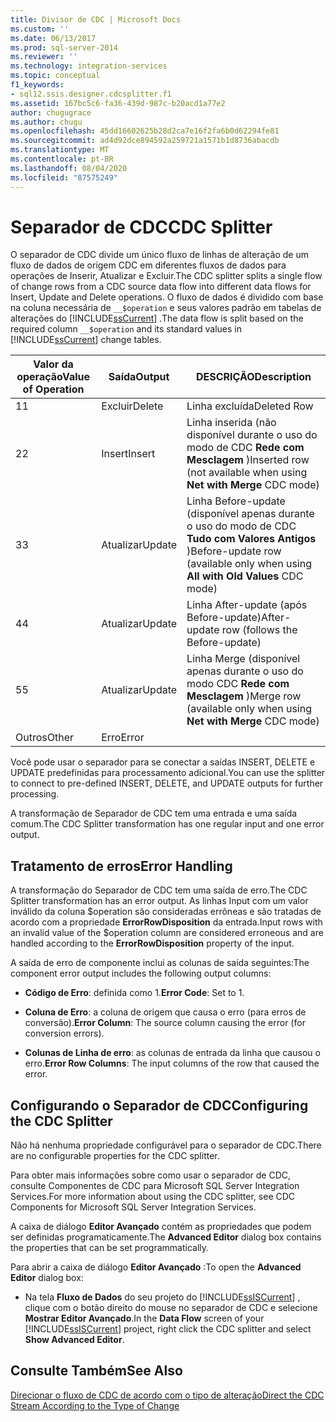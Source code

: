 ```yaml
---
title: Divisor de CDC | Microsoft Docs
ms.custom: ''
ms.date: 06/13/2017
ms.prod: sql-server-2014
ms.reviewer: ''
ms.technology: integration-services
ms.topic: conceptual
f1_keywords:
- sql12.ssis.designer.cdcsplitter.f1
ms.assetid: 167bc5c6-fa36-439d-987c-b20acd1a77e2
author: chugugrace
ms.author: chugu
ms.openlocfilehash: 45dd16602625b28d2ca7e16f2fa6b0d62294fe81
ms.sourcegitcommit: ad4d92dce894592a259721a1571b1d8736abacdb
ms.translationtype: MT
ms.contentlocale: pt-BR
ms.lasthandoff: 08/04/2020
ms.locfileid: "87575249"
---
```

# <a name="cdc-splitter"></a><span data-ttu-id="b664c-102">Separador de CDC</span><span class="sxs-lookup"><span data-stu-id="b664c-102">CDC Splitter</span></span>
  <span data-ttu-id="b664c-103">O separador de CDC divide um único fluxo de linhas de alteração de um fluxo de dados de origem CDC em diferentes fluxos de dados para operações de Inserir, Atualizar e Excluir.</span><span class="sxs-lookup"><span data-stu-id="b664c-103">The CDC splitter splits a single flow of change rows from a CDC source data flow into different data flows for Insert, Update and Delete operations.</span></span> <span data-ttu-id="b664c-104">O fluxo de dados é dividido com base na coluna necessária de `__$operation` e seus valores padrão em tabelas de alterações do [!INCLUDE[ssCurrent](../../includes/sscurrent-md.md)] .</span><span class="sxs-lookup"><span data-stu-id="b664c-104">The data flow is split based on the required column `__$operation` and its standard values in [!INCLUDE[ssCurrent](../../includes/sscurrent-md.md)] change tables.</span></span>  
  
|<span data-ttu-id="b664c-105">Valor da operação</span><span class="sxs-lookup"><span data-stu-id="b664c-105">Value of Operation</span></span>|<span data-ttu-id="b664c-106">Saída</span><span class="sxs-lookup"><span data-stu-id="b664c-106">Output</span></span>|<span data-ttu-id="b664c-107">DESCRIÇÃO</span><span class="sxs-lookup"><span data-stu-id="b664c-107">Description</span></span>|  
|------------------------|------------|-----------------|  
|<span data-ttu-id="b664c-108">1</span><span class="sxs-lookup"><span data-stu-id="b664c-108">1</span></span>|<span data-ttu-id="b664c-109">Excluir</span><span class="sxs-lookup"><span data-stu-id="b664c-109">Delete</span></span>|<span data-ttu-id="b664c-110">Linha excluída</span><span class="sxs-lookup"><span data-stu-id="b664c-110">Deleted Row</span></span>|  
|<span data-ttu-id="b664c-111">2</span><span class="sxs-lookup"><span data-stu-id="b664c-111">2</span></span>|<span data-ttu-id="b664c-112">Insert</span><span class="sxs-lookup"><span data-stu-id="b664c-112">Insert</span></span>|<span data-ttu-id="b664c-113">Linha inserida (não disponível durante o uso do modo de CDC **Rede com Mesclagem** )</span><span class="sxs-lookup"><span data-stu-id="b664c-113">Inserted row (not available when using **Net with Merge** CDC mode)</span></span>|  
|<span data-ttu-id="b664c-114">3</span><span class="sxs-lookup"><span data-stu-id="b664c-114">3</span></span>|<span data-ttu-id="b664c-115">Atualizar</span><span class="sxs-lookup"><span data-stu-id="b664c-115">Update</span></span>|<span data-ttu-id="b664c-116">Linha Before-update (disponível apenas durante o uso do modo de CDC **Tudo com Valores Antigos** )</span><span class="sxs-lookup"><span data-stu-id="b664c-116">Before-update row (available only when using **All with Old Values** CDC mode)</span></span>|  
|<span data-ttu-id="b664c-117">4</span><span class="sxs-lookup"><span data-stu-id="b664c-117">4</span></span>|<span data-ttu-id="b664c-118">Atualizar</span><span class="sxs-lookup"><span data-stu-id="b664c-118">Update</span></span>|<span data-ttu-id="b664c-119">Linha After-update (após Before-update)</span><span class="sxs-lookup"><span data-stu-id="b664c-119">After-update row (follows the Before-update)</span></span>|  
|<span data-ttu-id="b664c-120">5</span><span class="sxs-lookup"><span data-stu-id="b664c-120">5</span></span>|<span data-ttu-id="b664c-121">Atualizar</span><span class="sxs-lookup"><span data-stu-id="b664c-121">Update</span></span>|<span data-ttu-id="b664c-122">Linha Merge (disponível apenas durante o uso do modo CDC **Rede com Mesclagem** )</span><span class="sxs-lookup"><span data-stu-id="b664c-122">Merge row (available only when using **Net with Merge** CDC mode)</span></span>|  
|<span data-ttu-id="b664c-123">Outros</span><span class="sxs-lookup"><span data-stu-id="b664c-123">Other</span></span>|<span data-ttu-id="b664c-124">Erro</span><span class="sxs-lookup"><span data-stu-id="b664c-124">Error</span></span>||  
  
 <span data-ttu-id="b664c-125">Você pode usar o separador para se conectar a saídas INSERT, DELETE e UPDATE predefinidas para processamento adicional.</span><span class="sxs-lookup"><span data-stu-id="b664c-125">You can use the splitter to connect to pre-defined INSERT, DELETE, and UPDATE outputs for further processing.</span></span>  
  
 <span data-ttu-id="b664c-126">A transformação de Separador de CDC tem uma entrada e uma saída comum.</span><span class="sxs-lookup"><span data-stu-id="b664c-126">The CDC Splitter transformation has one regular input and one error output.</span></span>  
  
## <a name="error-handling"></a><span data-ttu-id="b664c-127">Tratamento de erros</span><span class="sxs-lookup"><span data-stu-id="b664c-127">Error Handling</span></span>  
 <span data-ttu-id="b664c-128">A transformação do Separador de CDC tem uma saída de erro.</span><span class="sxs-lookup"><span data-stu-id="b664c-128">The CDC Splitter transformation has an error output.</span></span> <span data-ttu-id="b664c-129">As linhas Input com um valor inválido da coluna $operation são consideradas errôneas e são tratadas de acordo com a propriedade **ErrorRowDisposition** da entrada.</span><span class="sxs-lookup"><span data-stu-id="b664c-129">Input rows with an invalid value of the $operation column are considered erroneous and are handled according to the **ErrorRowDisposition** property of the input.</span></span>  
  
 <span data-ttu-id="b664c-130">A saída de erro de componente inclui as colunas de saída seguintes:</span><span class="sxs-lookup"><span data-stu-id="b664c-130">The component error output includes the following output columns:</span></span>  
  
-   <span data-ttu-id="b664c-131">**Código de Erro**: definida como 1.</span><span class="sxs-lookup"><span data-stu-id="b664c-131">**Error Code**: Set to 1.</span></span>  
  
-   <span data-ttu-id="b664c-132">**Coluna de Erro**: a coluna de origem que causa o erro (para erros de conversão).</span><span class="sxs-lookup"><span data-stu-id="b664c-132">**Error Column**: The source column causing the error (for conversion errors).</span></span>  
  
-   <span data-ttu-id="b664c-133">**Colunas de Linha de erro**: as colunas de entrada da linha que causou o erro.</span><span class="sxs-lookup"><span data-stu-id="b664c-133">**Error Row Columns**: The input columns of the row that caused the error.</span></span>  
  
## <a name="configuring-the-cdc-splitter"></a><span data-ttu-id="b664c-134">Configurando o Separador de CDC</span><span class="sxs-lookup"><span data-stu-id="b664c-134">Configuring the CDC Splitter</span></span>  
 <span data-ttu-id="b664c-135">Não há nenhuma propriedade configurável para o separador de CDC.</span><span class="sxs-lookup"><span data-stu-id="b664c-135">There are no configurable properties for the CDC splitter.</span></span>  
  
 <span data-ttu-id="b664c-136">Para obter mais informações sobre como usar o separador de CDC, consulte Componentes de CDC para Microsoft SQL Server Integration Services.</span><span class="sxs-lookup"><span data-stu-id="b664c-136">For more information about using the CDC splitter, see CDC Components for Microsoft SQL Server Integration Services.</span></span>  
  
 <span data-ttu-id="b664c-137">A caixa de diálogo **Editor Avançado** contém as propriedades que podem ser definidas programaticamente.</span><span class="sxs-lookup"><span data-stu-id="b664c-137">The **Advanced Editor** dialog box contains the properties that can be set programmatically.</span></span>  
  
 <span data-ttu-id="b664c-138">Para abrir a caixa de diálogo **Editor Avançado** :</span><span class="sxs-lookup"><span data-stu-id="b664c-138">To open the **Advanced Editor** dialog box:</span></span>  
  
-   <span data-ttu-id="b664c-139">Na tela **Fluxo de Dados** do seu projeto do [!INCLUDE[ssISCurrent](../../includes/ssiscurrent-md.md)] , clique com o botão direito do mouse no separador de CDC e selecione **Mostrar Editor Avançado**.</span><span class="sxs-lookup"><span data-stu-id="b664c-139">In the **Data Flow** screen of your [!INCLUDE[ssISCurrent](../../includes/ssiscurrent-md.md)] project, right click the CDC splitter and select **Show Advanced Editor**.</span></span>  
  
## <a name="see-also"></a><span data-ttu-id="b664c-140">Consulte Também</span><span class="sxs-lookup"><span data-stu-id="b664c-140">See Also</span></span>  
 [<span data-ttu-id="b664c-141">Direcionar o fluxo de CDC de acordo com o tipo de alteração</span><span class="sxs-lookup"><span data-stu-id="b664c-141">Direct the CDC Stream According to the Type of Change</span></span>](direct-the-cdc-stream-according-to-the-type-of-change.md)  
  
  
